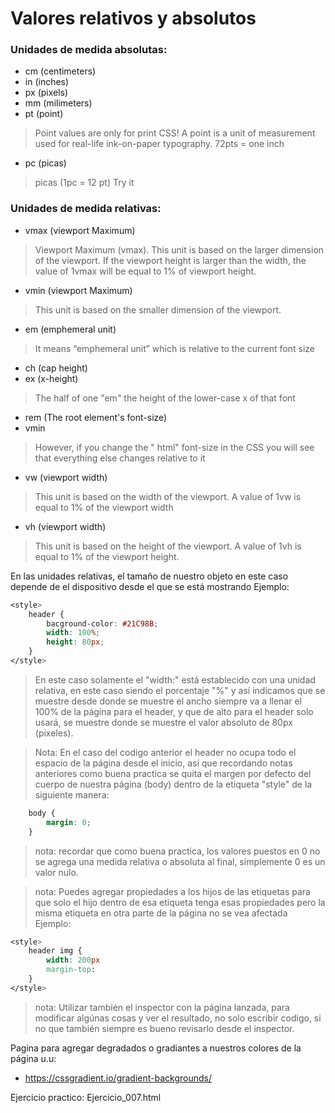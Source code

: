 # Valores relativos y absolutos
### Unidades de medida absolutas:
* cm (centimeters)
* in (inches)
* px (pixels)
* mm (milimeters)
* pt (point)
> Point values are only for print CSS! A point is a unit of measurement used for real-life ink-on-paper typography. 72pts = one inch
* pc (picas)
> picas (1pc = 12 pt) Try it 

### Unidades de medida relativas:
* vmax (viewport Maximum)
> Viewport Maximum (vmax). This unit is based on the larger dimension of the viewport. If the viewport height is larger than the width, the value of 1vmax will be equal to 1% of viewport height.
* vmin (viewport Maximum)
> This unit is based on the smaller dimension of the viewport.
* em (emphemeral unit)
> It means “emphemeral unit” which is relative to the current font size
* ch (cap height)
* ex (x-height)
> The half of one "em" the height of the lower-case x of that font
* rem (The root element's font-size)
* vmin
>  However, if you change the " html" font-size in the CSS you will see that everything else changes relative to it 
* vw (viewport width)
>  This unit is based on the width of the viewport. A value of 1vw is equal to 1% of the viewport width
* vh (viewport width)
> This unit is based on the height of the viewport. A value of 1vh is equal to 1% of the viewport height.

En las unidades relativas, el tamaño de nuestro objeto en este caso depende de el dispositivo desde el que se está mostrando
Ejemplo:
```css
<style>
	header {
		bacground-color: #21C98B;
		width: 100%;
		height: 80px;
	}
</style>
```
> En este caso solamente el "width:" está establecido con una unidad relativa, en este caso siendo el porcentaje "%" y así indicamos que se muestre desde donde se muestre el ancho siempre va a llenar el 100% de la página para el header, y que de alto para el header solo usará, se muestre donde se muestre el valor absoluto de 80px (pixeles).

>Nota: En el caso del codigo anterior el header no ocupa todo el espacio de la página desde el inicio, así que recordando notas anteriores como buena practica se quita el margen por defecto del cuerpo de nuestra página (body) dentro de la etiqueta "style" de la siguiente manera:
```css
	body {
		margin: 0; 
	}
```
> nota: recordar que como buena practica, los valores puestos en 0 no se agrega una medida relativa o absoluta al final, simplemente 0 es un valor nulo.

> nota: Puedes agregar propiedades a los hijos de las etiquetas para que solo el hijo dentro de esa etiqueta tenga esas propiedades pero la misma etiqueta en otra parte de la página no se vea afectada
Ejemplo:
```css
<style>
	header img {
		width: 200px
		margin-top: 
	}
</style>
```

> nota: Utilizar también el inspector con la página lanzada, para modificar algúnas cosas y ver el resultado, no solo escribir codigo, si no que también siempre es bueno revisarlo desde el inspector.

Pagina para agregar degradados o gradiantes a nuestros colores de la página u.u:
* https://cssgradient.io/gradient-backgrounds/

Ejercicio practico: Ejercicio_007.html